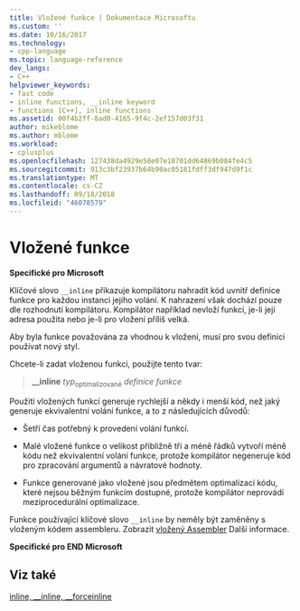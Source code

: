 ```yaml
---
title: Vložené funkce | Dokumentace Microsoftu
ms.custom: ''
ms.date: 10/16/2017
ms.technology:
- cpp-language
ms.topic: language-reference
dev_langs:
- C++
helpviewer_keywords:
- fast code
- inline functions, __inline keyword
- functions [C++], inline functions
ms.assetid: 00f4b2ff-8ad0-4165-9f4c-2ef157d03f31
author: mikeblome
ms.author: mblome
ms.workload:
- cplusplus
ms.openlocfilehash: 127438da4929e58e07e10701dd64869b084fe4c5
ms.sourcegitcommit: 913c3bf23937b64b90ac05181fdff3df947d9f1c
ms.translationtype: MT
ms.contentlocale: cs-CZ
ms.lasthandoff: 09/18/2018
ms.locfileid: "46078579"
---
```

# <a name="inline-functions"></a>Vložené funkce

**Specifické pro Microsoft**

Klíčové slovo `__inline` přikazuje kompilátoru nahradit kód uvnitř definice funkce pro každou instanci jejího volání. K nahrazení však dochází pouze dle rozhodnutí kompilátoru. Kompilátor například nevloží funkci, je-li její adresa použita nebo je-li pro vložení příliš velká.

Aby byla funkce považována za vhodnou k vložení, musí pro svou definici používat nový styl.

Chcete-li zadat vloženou funkci, použijte tento tvar:

> **__inline** *typ*<sub>optimalizované</sub> *definice funkce*

Použití vložených funkcí generuje rychlejší a někdy i menší kód, než jaký generuje ekvivalentní volání funkce, a to z následujících důvodů:

- Šetří čas potřebný k provedení volání funkcí.

- Malé vložené funkce o velikost přibližně tři a méně řádků vytvoří méně kódu než ekvivalentní volání funkce, protože kompilátor negeneruje kód pro zpracování argumentů a návratové hodnoty.

- Funkce generované jako vložené jsou předmětem optimalizací kódu, které nejsou běžným funkcím dostupné, protože kompilátor neprovádí meziprocedurální optimalizace.

Funkce používající klíčové slovo `__inline` by neměly být zaměněny s vloženým kódem assembleru. Zobrazit [vložený Assembler](../c-language/inline-assembler-c.md) Další informace.

**Specifické pro END Microsoft**

## <a name="see-also"></a>Viz také

[inline, __inline, \__forceinline](../cpp/inline-functions-cpp.md)

